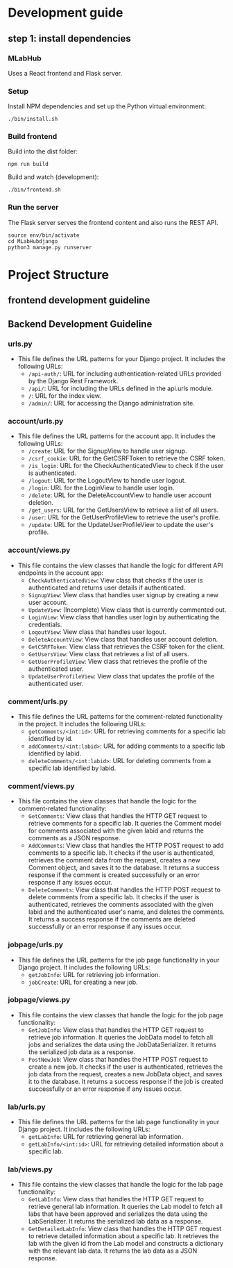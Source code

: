 # Development guide

## step 1: install dependencies

### MLabHub

Uses a React frontend and Flask server.

### Setup

Install NPM dependencies and set up the Python virtual environment:

```
./bin/install.sh
```

### Build frontend

Build into the dist folder:

```
npm run build
```

Build and watch (development):

```
./bin/frontend.sh
```

### Run the server

The Flask server serves the frontend content and also runs the REST API.

```
source env/bin/activate
cd MLabHubdjango
python3 manage.py runserver
```

# Project Structure

## frontend development guideline

## Backend Development Guideline

### urls.py

- This file defines the URL patterns for your Django project. It includes the following URLs:
  - `/api-auth/`: URL for including authentication-related URLs provided by the Django Rest Framework.
  - `/api/`: URL for including the URLs defined in the api.urls module.
  - `/`: URL for the index view.
  - `/admin/`: URL for accessing the Django administration site.

### account/urls.py

- This file defines the URL patterns for the account app. It includes the following URLs:
  - `/create`: URL for the SignupView to handle user signup.
  - `/csrf_cookie`: URL for the GetCSRFToken to retrieve the CSRF token.
  - `/is_login`: URL for the CheckAuthenticatedView to check if the user is authenticated.
  - `/logout`: URL for the LogoutView to handle user logout.
  - `/login`: URL for the LoginView to handle user login.
  - `/delete`: URL for the DeleteAccountView to handle user account deletion.
  - `/get_users`: URL for the GetUsersView to retrieve a list of all users.
  - `/user`: URL for the GetUserProfileView to retrieve the user's profile.
  - `/update`: URL for the UpdateUserProfileView to update the user's profile.

### account/views.py

- This file contains the view classes that handle the logic for different API endpoints in the account app:
  - `CheckAuthenticatedView`: View class that checks if the user is authenticated and returns user details if authenticated.
  - `SignupView`: View class that handles user signup by creating a new user account.
  - `UpdateView`: (Incomplete) View class that is currently commented out.
  - `LoginView`: View class that handles user login by authenticating the credentials.
  - `LogoutView`: View class that handles user logout.
  - `DeleteAccountView`: View class that handles user account deletion.
  - `GetCSRFToken`: View class that retrieves the CSRF token for the client.
  - `GetUsersView`: View class that retrieves a list of all users.
  - `GetUserProfileView`: View class that retrieves the profile of the authenticated user.
  - `UpdateUserProfileView`: View class that updates the profile of the authenticated user.

### comment/urls.py

- This file defines the URL patterns for the comment-related functionality in the project. It includes the following URLs:
  - `getComments/<int:id>`: URL for retrieving comments for a specific lab identified by id.
  - `addComments/<int:labid>`: URL for adding comments to a specific lab identified by labid.
  - `deleteComments/<int:labid>`: URL for deleting comments from a specific lab identified by labid.

### comment/views.py

- This file contains the view classes that handle the logic for the comment-related functionality:
  - `GetComments`: View class that handles the HTTP GET request to retrieve comments for a specific lab. It queries the Comment model for comments associated with the given labid and returns the comments as a JSON response.
  - `AddComments`: View class that handles the HTTP POST request to add comments to a specific lab. It checks if the user is authenticated, retrieves the comment data from the request, creates a new Comment object, and saves it to the database. It returns a success response if the comment is created successfully or an error response if any issues occur.
  - `DeleteComments`: View class that handles the HTTP POST request to delete comments from a specific lab. It checks if the user is authenticated, retrieves the comments associated with the given labid and the authenticated user's name, and deletes the comments. It returns a success response if the comments are deleted successfully or an error response if any issues occur.

### jobpage/urls.py

- This file defines the URL patterns for the job page functionality in your Django project. It includes the following URLs:
  - `getJobInfo`: URL for retrieving job information.
  - `jobCreate`: URL for creating a new job.

### jobpage/views.py

- This file contains the view classes that handle the logic for the job page functionality:
  - `GetJobInfo`: View class that handles the HTTP GET request to retrieve job information. It queries the JobData model to fetch all jobs and serializes the data using the JobDataSerializer. It returns the serialized job data as a response.
  - `PostNewJob`: View class that handles the HTTP POST request to create a new job. It checks if the user is authenticated, retrieves the job data from the request, creates a new JobData object, and saves it to the database. It returns a success response if the job is created successfully or an error response if any issues occur.

### lab/urls.py

- This file defines the URL patterns for the lab page functionality in your Django project. It includes the following URLs:
  - `getLabInfo`: URL for retrieving general lab information.
  - `getLabInfo/<int:id>`: URL for retrieving detailed information about a specific lab.

### lab/views.py

- This file contains the view classes that handle the logic for the lab page functionality:
  - `GetLabInfo`: View class that handles the HTTP GET request to retrieve general lab information. It queries the Lab model to fetch all labs that have been approved and serializes the data using the LabSerializer. It returns the serialized lab data as a response.
  - `GetDetailedLabInfo`: View class that handles the HTTP GET request to retrieve detailed information about a specific lab. It retrieves the lab with the given id from the Lab model and constructs a dictionary with the relevant lab data. It returns the lab data as a JSON response.
